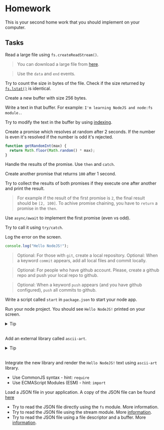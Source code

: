 # Homework 

This is your second home work that you should implement on your computer.

## Tasks

Read a large file using `fs.createReadStream()`.

> You can download a large file from [here]().

> Use the `data` and `end` events.

Try to count the size in bytes of the file. Check if the size returned by
[`fs.lstat()`](https://nodejs.org/docs/latest-v20.x/api/fs.html#fslstatpath-options-callback) is identical.

Create a new buffer with size 256 bytes.

Write a text in that buffer. For example: `I'm learning NodeJS and node:fs module.`.

Try to modify the text in the buffer by using [indexing](https://nodejs.org/docs/latest-v20.x/api/buffer.html#bufindex).

Create a promise which resolves at random after 2 seconds. If the number is even it's resolved if the number is odd it's rejected.

```javascript
function getRandomInt(max) {
  return Math.floor(Math.random() * max);
}
```

Handle the results of the promise. Use `then` and `catch`.

Create another promise that returns `100` after 1 second.

Try to collect the results of both promises if they execute one after another and print the result.

> For example if the result of the first promise is `2`, the final result should be `[2, 100]`.
> To achive promise chaining, you have to `return` a promise in the `then`.

Use `async/await` to implement the first promise (even vs odd).

Try to call it using `try/catch`.

Log the error on the screen.








```javascript
console.log("Hello NodeJS!");
```



> Optional: For those with `git`, create a local repository.
> Optional: When a keyword `commit` appears, add all local files and commit locally.

> Optional: For people who have github account. Please, create a github repo and push your 
> local repo to github.

> Optional: When a keyword `push` appears (and you have github configured), `push` all commits to github.

Write a script called `start` in `package.json` to start your node app.

Run your node project. You should see `Hello NodeJS!` printed on your screen.

<details>
<summary>Tip</summary>
<p>
You can start your app with `npm start` or `npm run start`.
</p>
</details>
<br />

Add an external library called `ascii-art`. 

<details>
<summary>Tip</summary>
<p>
You should use the following command.

```bash
npm install <library-name>
```
</p>
</details>
<br />

Integrate the new library and render the `Hello NodeJS!` text using `ascii-art` library.
* Use CommonJS syntax - hint: `require`
* Use ECMAScript Modules (ESM) - hint:  `import`


Load a JSON file in your application. A copy of the JSON file can be found [here](sayings.json)
 * Try to read the JSON file directly using the `fs` module. More information.
 * Try to read the JSON file using the stream module. More [information](https://nodejs.org/docs/latest-v20.x/api/stream.html).
 * Try to read the JSON file using a file descriptor and a buffer. More [information](https://nodejs.org/docs/latest-v20.x/api/fs.html#fsreadfd-buffer-offset-length-position-callback).

